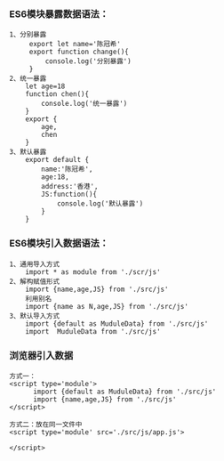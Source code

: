 ### ES6模块暴露数据语法：
    1、分别暴露
         export let name='陈冠希'
         export function change(){
             console.log('分别暴露')
         } 
    2、统一暴露
        let age=18
        function chen(){
            console.log('统一暴露')
        }
        export {
            age,
            chen
        }
    3、默认暴露
        export default {
            name:'陈冠希',
            age:18,
            address:'香港',
            JS:function(){
                console.log('默认暴露')
            }
        }

### ES6模块引入数据语法：
    1、通用导入方式
        import * as module from './scr/js'
    2、解构赋值形式
        import {name,age,JS} from './src/js'
        利用别名
        import {name as N,age,JS} from './src/js'
    3、默认导入方式
        import {default as MuduleData} from './src/js'
        import  MuduleData from './src/js'


### 浏览器引入数据
    方式一：
    <script type='module'>
          import {default as MuduleData} from './src/js'
          import {name,age,JS} from './src/js'
    </script>

    方式二：放在同一文件中
    <script type='module' src='./src/js/app.js'>
          
    </script>